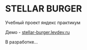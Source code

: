 # STELLAR BURGER

Учебный проект яндекс практикум

Демо - [stellar-burger.levdev.ru](https://stellar-burger.levdev.ru "Демо")

В разработке...

